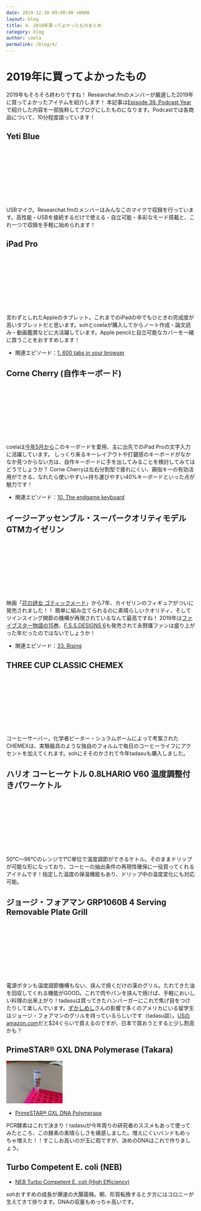 ```yaml
---
date: 2019-12-30 09:00:00 +0900
layout: blog
title: 4. 2019年買ってよかったものまとめ
category: blog
author: coela
permalink: /blog/4/
---
```


# 2019年に買ってよかったもの
2019年もそろそろ終わりですね！
Researchat.fmのメンバーが厳選した2019年に買ってよかったアイテムを紹介します！
本記事は[Episode 39. Podcast Year](https://researchat.fm/episode/39)で紹介した内容を一部抜粋してブログにしたものになります。Podcastでは各商品について、10分程度語っています！

## Yeti Blue

<div class="iframely-embed"><div class="iframely-responsive" style="height: 140px; padding-bottom: 0;"><a href="https://www.amazon.co.jp/dp/B01JZ6H6VU/?tag=researchatf04-22" data-iframely-url="//cdn.iframe.ly/EA97d2s?iframe=card-small"></a></div></div><script async src="//cdn.iframe.ly/embed.js" charset="utf-8"></script>

USBマイク。Researchat.fmのメンバーはみんなこのマイクで収録を行っています。高性能・USBを接続するだけで使える・自立可能・多彩なモード搭載と、これ一つで収録を手軽に始められます！

## iPad Pro

<div class="iframely-embed"><div class="iframely-responsive" style="height: 140px; padding-bottom: 0;"><a href="https://www.apple.com/jp/ipad-pro/" data-iframely-url="//cdn.iframe.ly/R2Wvb9m?iframe=card-small"></a></div></div><script async src="//cdn.iframe.ly/embed.js" charset="utf-8"></script>

言わずとしれたAppleのタブレット。これまでのiPadの中でもひときわ完成度が高いタブレットだと思います。sohとcoelaが購入してからノート作成・論文読み・動画鑑賞などに大活躍しています。Apple pencilと自立可能なカバーを一緒に買うことをおすすめします！

- 関連エピソード：[1. 600 tabs in your browser](https://researchat.fm/episode/1)

## Corne Cherry (自作キーボード)

<div class="iframely-embed"><div class="iframely-responsive" style="height: 140px; padding-bottom: 0;"><a href="https://yushakobo.jp/shop/corne-cherry/" data-iframely-url="//cdn.iframe.ly/1K3m1Gy?iframe=card-small"></a></div></div><script async src="//cdn.iframe.ly/embed.js" charset="utf-8"></script>

coelaは[今年5月から](https://coela.org/2019/05/jisaku-keyboard/)このキーボードを愛用、主に出先でのiPad Proの文字入力に活躍しています。 
しっくり来るキーレイアウトや打鍵感のキーボードがなかなか見つからない方は、自作キーボードに手を出してみることを検討してみてはどうでしょうか？
Corne Cherryは左右分割型で疲れにくい、親指キーの有効活用ができる、なれたら使いやすい+持ち運びやすい40%キーボードといった点が魅力です！

- 関連エピソード：[10. The endgame keyboard](https://researchat.fm/episode/10)

## イージーアッセンブル・スーパークオリティモデル GTMカイゼリン

<div class="iframely-embed"><div class="iframely-responsive" style="height: 140px; padding-bottom: 0;"><a href="https://www.volks.co.jp/gtm/" data-iframely-url="//cdn.iframe.ly/ud8Wpv8?iframe=card-small"></a></div></div><script async src="//cdn.iframe.ly/embed.js" charset="utf-8"></script>

映画「[花の詩女 ゴティックメード](https://gothicmade.com/)」から7年、カイゼリンのフィギュアがついに発売されました！！
簡単に組み立てられるのに素晴らしいクオリティ、そしてツインスイング関節の機構が再現されているなんて最高ですね！
2019年は[ファイブスター物語の15巻](https://www.amazon.co.jp/dp/4041086647/?tag=researchatf04-22)、[F.S.S.DESIGNS 6](https://www.amazon.co.jp/dp/4041079918/?tag=researchatf04-22)も発売されて永野護ファンは盛り上がった年だったのではないでしょうか！

- 関連エピソード：[33. Rising](https://researchat.fm/episode/33)

## THREE CUP CLASSIC CHEMEX

<div class="iframely-embed"><div class="iframely-responsive" style="height: 140px; padding-bottom: 0;"><a href="https://www.amazon.co.jp/dp/B004BEQFVY/?tag=researchatf04-22" data-iframely-url="//cdn.iframe.ly/bii4aGM?iframe=card-small"></a></div></div><script async src="//cdn.iframe.ly/embed.js" charset="utf-8"></script>

コーヒーサーバー。化学者ピーター・シュラムボームによって考案されたCHEMEXは、実験器具のような独自のフォルムで毎日のコーヒーライフにアクセントを加えてくれます。sohにそそのかされて今年tadasuも購入しました。

## ハリオ コーヒーケトル 0.8LHARIO V60 温度調整付きパワーケトル

<div class="iframely-embed"><div class="iframely-responsive" style="height: 140px; padding-bottom: 0;"><a href="https://www.amazon.co.jp/dp/B07PQG3XSR/?tag=researchatf04-22" data-iframely-url="//cdn.iframe.ly/sMG77Yo?iframe=card-small"></a></div></div><script async src="//cdn.iframe.ly/embed.js" charset="utf-8"></script>

50℃～96℃のレンジで1℃単位で温度調節ができるケトル。そのままドリップが可能な形になっており、コーヒーの抽出条件の再現性確保に一役買ってくれるアイテムです！指定した温度の保温機能もあり、ドリップ中の温度変化にも対応可能。

## ジョージ・フォアマン GRP1060B 4 Serving Removable Plate Grill

<div class="iframely-embed"><div class="iframely-responsive" style="height: 140px; padding-bottom: 0;"><a href="https://www.amazon.co.jp/dp/B00KDVJLJW/?tag=researchatf04-22" data-iframely-url="//cdn.iframe.ly/7uR7C5R?iframe=card-small"></a></div></div><script async src="//cdn.iframe.ly/embed.js" charset="utf-8"></script>

電源ボタンも温度調節機構もない、挟んで焼くだけの漢のグリル。たれてきた油を回収してくれる機能がGOOD。これで肉やパンを挟んで焼けば、手軽においしい料理の出来上がり！tadasuは買ってきたハンバーガーにこれで焦げ目をつけたりして楽しんでいます。[ずかしめし](https://zukashi.com/gfg/)さんの影響で多くのアメリカにいる留学生はジョージ・フォアマンのグリルを持っているらしいです（tadasu談）。[USのamazon.com](https://www.amazon.com/gp/product/B00KDVJLJW/)だと$24ぐらいで買えるのですが、日本で買おうとすると少し割高かも？

## PrimeSTAR® GXL DNA Polymerase (Takara)

<img src="/images/blog/24191.jpg" width="150">

- [PrimeSTAR® GXL DNA Polymerase](http://catalog.takara-bio.co.jp/product/basic_info.php?unitid=U100005215)

PCR酵素はこれで決まり！tadasuが今年周りの研究者のススメもあって使ってみたところ、この酵素の素晴らしさを痛感しました。増えにくいバンドもめっちゃ増えた！！すこしお高いのが玉に瑕ですが、決めのDNAはこれで作りましょう。

## Turbo Competent E. coli (NEB)
- [NEB Turbo Competent E. coli (High Efficiency)](https://www.nebj.jp/products/detail/97)

sohおすすめの成長が爆速の大腸菌株。朝、形質転換すると夕方にはコロニーが生えてきて捗ります。DNAの収量もめっちゃ高いです。

